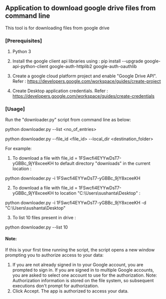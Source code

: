 ## Application to download google drive files from command line
This tool is for downloading files from google drive

### [Prerequisites]
1. Python 3

2. Install the google client api libraries using :
pip install --upgrade google-api-python-client google-auth-httplib2 google-auth-oauthlib

3. Create a google cloud platform project and enable "Google Drive API". Refer :
https://developers.google.com/workspace/guides/create-project

4. Create Desktop application credentials. Refer :
https://developers.google.com/workspace/guides/create-credentials

### [Usage]
 
Run the "downloader.py" script from command line as below:

python downloader.py --list <no_of_entries>

python downloader.py --file_id <file_id> --local_dir <destination_folder>

For example:
1. To download a file with file_id = 1FSwcfi4EYYwDsT7-yGBBc_9jY8xceeKH to default directory "downloads" in the current location : 

python downloader.py -i 1FSwcfi4EYYwDsT7-yGBBc_9jY8xceeKH

2. To download a file with file_id = 1FSwcfi4EYYwDsT7-yGBBc_9jY8xceeKH to location "C:\Users\sushanta\Desktop" :

python downloader.py -i 1FSwcfi4EYYwDsT7-yGBBc_9jY8xceeKH -d "C:\Users\sushanta\Desktop"

3. To list 10 files present in drive :

python downloader.py --list 10

#### Note:
If this is your first time running the script, the script opens a new window prompting you to authorize access to your data:

1. If you are not already signed in to your Google account, you are prompted to sign in. 
   If you are signed in to multiple Google accounts, you are asked to select one account to use for the authorization.
   Note: Authorization information is stored on the file system, so subsequent executions don't prompt for authorization.
2. Click Accept. The app is authorized to access your data.
